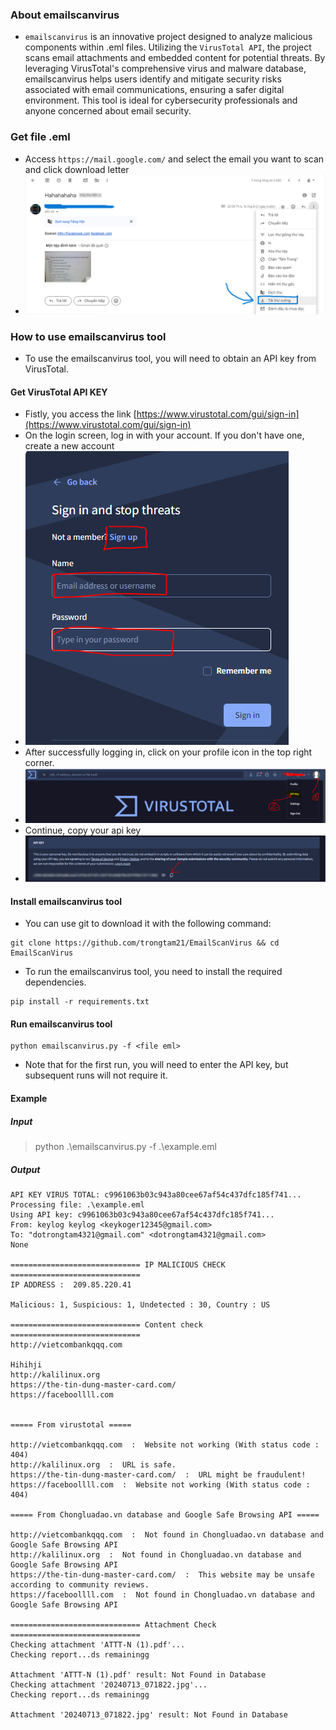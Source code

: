 ### About emailscanvirus
- `emailscanvirus` is an innovative project designed to analyze malicious components within .eml files. Utilizing the `VirusTotal API`, the project scans email attachments and embedded content for potential threats. By leveraging VirusTotal's comprehensive virus and malware database, emailscanvirus helps users identify and mitigate security risks associated with email communications, ensuring a safer digital environment. This tool is ideal for cybersecurity professionals and anyone concerned about email security.
### Get file .eml
- Access `https://mail.google.com/` and select the email you want to scan and click download letter
- ![image](introduce/4.png)


### How to use emailscanvirus tool

- To use the emailscanvirus tool, you will need to obtain an API key from VirusTotal.

#### Get VirusTotal API KEY

- Fistly, you access the link [https://www.virustotal.com/gui/sign-in](https://www.virustotal.com/gui/sign-in)
- On the login screen, log in with your account. If you don't have one, create a new account
- ![image](introduce/1.PNG)
- After successfully logging in, click on your profile icon in the top right corner.
- ![image](introduce/2.PNG)
- Continue, copy your api key
- ![image](introduce/3.PNG)

#### Install emailscanvirus tool
- You can use git to download it with the following command:

```
git clone https://github.com/trongtam21/EmailScanVirus && cd EmailScanVirus
```
- To run the emailscanvirus tool, you need to install the required dependencies.

```
pip install -r requirements.txt
```


#### Run emailscanvirus tool
```
python emailscanvirus.py -f <file eml>
```
- Note that for the first run, you will need to enter the API key, but subsequent runs will not require it.

#### Example
##### Input
> python .\emailscanvirus.py -f .\example.eml

##### Output

```
API KEY VIRUS TOTAL: c9961063b03c943a80cee67af54c437dfc185f741...
Processing file: .\example.eml
Using API key: c9961063b03c943a80cee67af54c437dfc185f741...
From: keylog keylog <keykoger12345@gmail.com>
To: "dotrongtam4321@gmail.com" <dotrongtam4321@gmail.com>
None

============================= IP MALICIOUS CHECK =============================
IP ADDRESS :  209.85.220.41

Malicious: 1, Suspicious: 1, Undetected : 30, Country : US

============================= Content check =============================
http://vietcombankqqq.com

Hihihji
http://kalilinux.org
https://the-tin-dung-master-card.com/
https://faceboollll.com


===== From virustotal =====

http://vietcombankqqq.com  :  Website not working (With status code :  404)
http://kalilinux.org  :  URL is safe.
https://the-tin-dung-master-card.com/  :  URL might be fraudulent!
https://faceboollll.com  :  Website not working (With status code :  404)

===== From Chongluadao.vn database and Google Safe Browsing API =====

http://vietcombankqqq.com  :  Not found in Chongluadao.vn database and Google Safe Browsing API
http://kalilinux.org  :  Not found in Chongluadao.vn database and Google Safe Browsing API
https://the-tin-dung-master-card.com/  :  This website may be unsafe according to community reviews.
https://faceboollll.com  :  Not found in Chongluadao.vn database and Google Safe Browsing API

============================= Attachment Check =============================
Checking attachment 'ATTT-N (1).pdf'...
Checking report...ds remainingg

Attachment 'ATTT-N (1).pdf' result: Not Found in Database
Checking attachment '20240713_071822.jpg'...
Checking report...ds remainingg

Attachment '20240713_071822.jpg' result: Not Found in Database
```